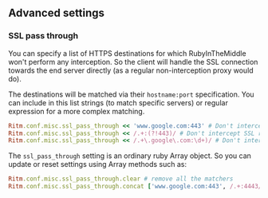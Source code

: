 ## Advanced settings

### SSL pass through

You can specify a list of HTTPS destinations for which RubyInTheMiddle won't perform any interception. So the client will handle the SSL connection
towards the end server directly (as a regular non-interception proxy would do).

The destinations will be matched via their `hostname:port` specification. You can include in this list strings (to match specific servers) or regular
expression for a more complex matching.

```ruby
Ritm.conf.misc.ssl_pass_through << 'www.google.com:443' # Don't intercept requests to www.google.com
Ritm.conf.misc.ssl_pass_through << /.+:(?!443)/ # Don't intercept SSL requests to any port different than 443
Ritm.conf.misc.ssl_pass_through << /.+\.google\.com:\d+)/ # Don't intercept SSL requests to any *.google.com server on any port
```

The `ssl_pass_through` setting is an ordinary ruby Array object. So you can update or reset settings using Array methods such as:

```ruby
Ritm.conf.misc.ssl_pass_through.clear # remove all the matchers
Ritm.conf.misc.ssl_pass_through.concat ['www.google.com:443', /.+:4443/] # add several matchers at once
```
